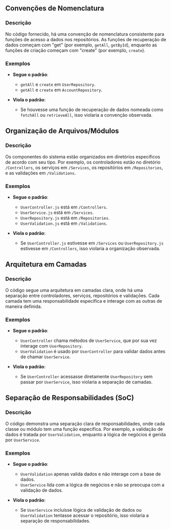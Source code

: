 ## Convenções de Nomenclatura

### Descrição

No código fornecido, há uma convenção de nomenclatura consistente para funções de acesso a dados nos repositórios. As funções de recuperação de dados começam com "get" (por exemplo, `getAll`, `getById`), enquanto as funções de criação começam com "create" (por exemplo, `create`).

### Exemplos

- **Segue o padrão**: 
  - `getAll` e `create` em `UserRepository`.
  - `getAll` e `create` em `AccountRepository`.

- **Viola o padrão**: 
  - Se houvesse uma função de recuperação de dados nomeada como `fetchAll` ou `retrieveAll`, isso violaria a convenção observada.

## Organização de Arquivos/Módulos

### Descrição

Os componentes do sistema estão organizados em diretórios específicos de acordo com seu tipo. Por exemplo, os controladores estão no diretório `/Controllers`, os serviços em `/Services`, os repositórios em `/Repositories`, e as validações em `/Validations`.

### Exemplos

- **Segue o padrão**: 
  - `UserController.js` está em `/Controllers`.
  - `UserService.js` está em `/Services`.
  - `UserRepository.js` está em `/Repositories`.
  - `UserValidation.js` está em `/Validations`.

- **Viola o padrão**: 
  - Se `UserController.js` estivesse em `/Services` ou `UserRepository.js` estivesse em `/Controllers`, isso violaria a organização observada.

## Arquitetura em Camadas

### Descrição

O código segue uma arquitetura em camadas clara, onde há uma separação entre controladores, serviços, repositórios e validações. Cada camada tem uma responsabilidade específica e interage com as outras de maneira definida.

### Exemplos

- **Segue o padrão**: 
  - `UserController` chama métodos de `UserService`, que por sua vez interage com `UserRepository`.
  - `UserValidation` é usado por `UserController` para validar dados antes de chamar `UserService`.

- **Viola o padrão**: 
  - Se `UserController` acessasse diretamente `UserRepository` sem passar por `UserService`, isso violaria a separação de camadas.

## Separação de Responsabilidades (SoC)

### Descrição

O código demonstra uma separação clara de responsabilidades, onde cada classe ou módulo tem uma função específica. Por exemplo, a validação de dados é tratada por `UserValidation`, enquanto a lógica de negócios é gerida por `UserService`.

### Exemplos

- **Segue o padrão**: 
  - `UserValidation` apenas valida dados e não interage com a base de dados.
  - `UserService` lida com a lógica de negócios e não se preocupa com a validação de dados.

- **Viola o padrão**: 
  - Se `UserService` incluísse lógica de validação de dados ou `UserValidation` tentasse acessar o repositório, isso violaria a separação de responsabilidades.
